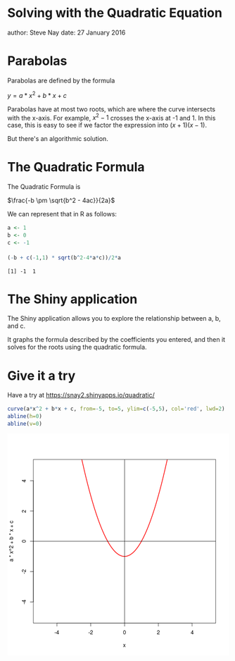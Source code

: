 Solving with the Quadratic Equation
========================================================
author: Steve Nay
date: 27 January 2016

Parabolas
========================================================
Parabolas are defined by the formula

$y=a*x^2+b*x+c$

Parabolas have at most two roots, which are where the curve intersects with the x-axis.
For example, $x^2-1$ crosses the x-axis at -1 and 1. In this case, this is easy to see if
we factor the expression into $(x+1)(x-1)$.

But there's an algorithmic solution.


The Quadratic Formula
========================================================
The Quadratic Formula is

$\frac{-b \pm \sqrt{b^2 - 4ac}}{2a}$

We can represent that in R as follows:


```r
a <- 1
b <- 0
c <- -1

(-b + c(-1,1) * sqrt(b^2-4*a*c))/2*a
```

```
[1] -1  1
```

The Shiny application
========================================================
The Shiny application allows you to explore the relationship between a, b, and c.

It graphs the formula described by the coefficients you entered, and then it solves
for the roots using the quadratic formula.

Give it a try
========================================================
Have a try at https://snay2.shinyapps.io/quadratic/


```r
curve(a*x^2 + b*x + c, from=-5, to=5, ylim=c(-5,5), col='red', lwd=2)
abline(h=0)
abline(v=0)
```

![plot of chunk unnamed-chunk-2](pitch-figure/unnamed-chunk-2-1.png) 

